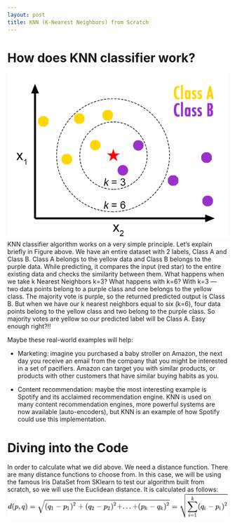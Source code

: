 ```yaml
---
layout: post
title: KNN (K-Nearest Neighbors) from Scratch
---
```

# How does KNN classifier work?
![Figure 1](/img/KNN_image.png)
KNN classifier algorithm works on a very simple principle. Let’s explain briefly in Figure above. We have an entire dataset with 2 labels, Class A and Class B. Class A belongs to the yellow data and Class B belongs to the purple data. While predicting, it compares the input (red star) to the entire existing data and checks the similarity between them. What happens when we take k Nearest Neighbors k=3? What happens with k=6? With k=3 — two data points belong to a purple class and one belongs to the yellow class. The majority vote is purple, so the returned predicted output is Class B. But when we have our k nearest neighbors equal to six (k=6), four data points belong to the yellow class and two belong to the purple class. So majority votes are yellow so our predicted label will be Class A. Easy enough right?!!

Maybe these real-world examples will help:

* Marketing: imagine you purchased a baby stroller on Amazon, the next day you receive an email from the company that you might be interested in a set of pacifiers. Amazon can target you with similar products, or products with other customers that have similar buying habits as you.

* Content recommendation: maybe the most interesting example is Spotify and its acclaimed recommendation engine. KNN is used on many content recommendation engines, more powerful systems are now available (auto-encoders), but KNN is an example of how Spotify could use this implementation.

# Diving into the Code
In order to calculate what we did above. We need a distance function. There are many distance functions to choose from. In this case, we will be using the famous Iris DataSet from SKlearn to test our algorithm built from scratch, so we will use the Euclidean distance. It is calculated as follows:
![EC](/img/Euclidean_Distance_Equation.png)
